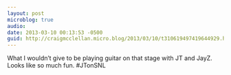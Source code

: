```yaml
---
layout: post
microblog: true
audio: 
date: 2013-03-10 00:13:53 -0500
guid: http://craigmcclellan.micro.blog/2013/03/10/t310619497419644929.html
---
```

What I wouldn’t give to be playing guitar on that stage with JT and JayZ. Looks like so much fun. #JTonSNL
